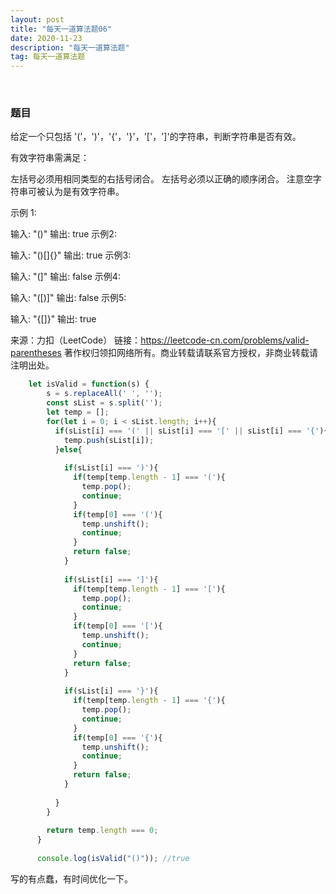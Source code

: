 ```yaml
---
layout: post
title: "每天一道算法题06"
date: 2020-11-23
description: "每天一道算法题"
tag: 每天一道算法题
---   
```

 
  
### **题目**

给定一个只包括 '('，')'，'{'，'}'，'['，']'的字符串，判断字符串是否有效。

有效字符串需满足：

左括号必须用相同类型的右括号闭合。
左括号必须以正确的顺序闭合。
注意空字符串可被认为是有效字符串。

示例 1:

输入: "()"
输出: true
示例2:

输入: "()[]{}"
输出: true
示例3:

输入: "(]"
输出: false
示例4:

输入: "([)]"
输出: false
示例5:

输入: "{[]}"
输出: true

来源：力扣（LeetCode）
链接：https://leetcode-cn.com/problems/valid-parentheses
著作权归领扣网络所有。商业转载请联系官方授权，非商业转载请注明出处。



```javascript
    let isValid = function(s) {
        s = s.replaceAll(' ', '');
        const sList = s.split('');
        let temp = [];
        for(let i = 0; i < sList.length; i++){
          if(sList[i] === '(' || sList[i] === '[' || sList[i] === '{'){
            temp.push(sList[i]);
          }else{
    
            if(sList[i] === ')'){
              if(temp[temp.length - 1] === '('){
                temp.pop();
                continue;
              }
              if(temp[0] === '('){
                temp.unshift();
                continue;
              }
              return false;
            }
    
            if(sList[i] === ']'){
              if(temp[temp.length - 1] === '['){
                temp.pop();
                continue;
              }
              if(temp[0] === '['){
                temp.unshift();
                continue;
              }
              return false;
            }
    
            if(sList[i] === '}'){
              if(temp[temp.length - 1] === '{'){
                temp.pop();
                continue;
              }
              if(temp[0] === '{'){
                temp.unshift();
                continue;
              }
              return false;
            }
    
          }
        }
    
        return temp.length === 0;
      }
    
      console.log(isValid("()")); //true
```

写的有点蠢，有时间优化一下。

